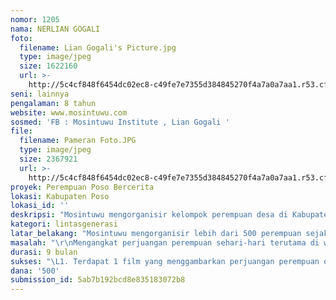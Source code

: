```yaml
---
nomor: 1205
nama: NERLIAN GOGALI
foto:
  filename: Lian Gogali's Picture.jpg
  type: image/jpeg
  size: 1622160
  url: >-
    http://5c4cf848f6454dc02ec8-c49fe7e7355d384845270f4a7a0a7aa1.r53.cf2.rackcdn.com/48643de8-a567-4697-b6a6-5ca04c4f83e3/Lian%20Gogali's%20Picture.jpg
seni: lainnya
pengalaman: 8 tahun
website: www.mosintuwu.com
sosmed: 'FB : Mosintuwu Institute , Lian Gogali '
file:
  filename: Pameran Foto.JPG
  type: image/jpeg
  size: 2367921
  url: >-
    http://5c4cf848f6454dc02ec8-c49fe7e7355d384845270f4a7a0a7aa1.r53.cf2.rackcdn.com/866fe133-3044-4d78-9c94-42ab1399891c/Pameran%20Foto.JPG
proyek: Perempuan Poso Bercerita
lokasi: Kabupaten Poso
lokasi_id: ''
deskripsi: "Mosintuwu mengorganisir kelompok perempuan desa di Kabupaten Poso  berkolaborasi dengan filmaker ( Ima Puspita Sari) dan fotografer perempuan (Fitri, Kampung Halaman). Filmaker dan fotografer mengajarkan perempuan muda di Poso untuk menggambarkan pengalaman dan pengetahuan orang tua perempuantentang bagaimana perjuangan mereka setiap hari menghadapi isu sosial, ekonomi, budaya dan politik melalui film dan foto . \r\n\r\nPara perempuan muda di Poso akan mengubah pengalaman, pengetahuan orangtua perempuan menjadi ide cerita untuk film pendek dokumenter dan foto bercerita yang dibuat secara kolaboratif dengan filmmaker perempuan dari luar komunitas mereka. Peran filmmaker dan fotografer adalah sebagai teman diskusi dan mentor teknis. Kamera akan berada di tangan para perempuan muda secara bergantian, merekam dialog-dialog dan interaksi yang hangat dan dekat diantara para perempuan orang tua, keluarga dan masyarakat sekitar sehingga penonton seolah-seolah merasa menjadi bagian dari mereka. Pada saat para perempuan muda belajar teknis foto dan film, disaat yang bersamaan mereka belajar mendengarkan pengalaman dan pengetahuan perempuan orang tua tentang isu sosial, ekonomi, budaya dan politik.\r\n\r\nHasil film dan foto bercerita akan diputar, dipamerkan dalam Kongres Perempuan di Poso dan di beberapa pulau di Indonesia ( Ambon, Kupang, Bali, Papua ) yang akan menginspirasi dan menguatkan antar perempuan dan dengan perempuan muda, serta mempengaruhi cara orang membicarakan Kabupaten Poso."
kategori: lintasgenerasi
latar_belakang: "Mosintuwu mengorganisir lebih dari 500 perempuan sejak 2010. Lebih dari 200 perempuan yang diorganisir menjadi pemimpin komunitas di bidang ekonomi, isu sosial, kebudayaan. Namun, cerita tentang Kabupaten Poso, masih dikenal sebagai daerah konflik. Sejarah para perempuan yang bekerja, berjuang setiap hari membangun perdamaian dan memastikan keadilan  masih tidak menjadi sebuah sejarah tentang Poso. Padahal, ada banyak cerita dari para perempuan di Poso yang harusnya menjadi sejarah yang bisa mempengaruhi arah dan pembicaraan tentang Poso atau tentang pembangunan perdamaian yang berkeadilan.\r\n\r\nBulan April 2017, Mosintuwu membuat pameran 100 foto perempuan sejak tanggal 21 Maret sampai 22 Desember 2017, mengambil momentum hari Kartini dan hari Gerakan Perempuan. Pameran ini mempengaruhi kelompok perempuan untuk memiliki kepercayaan diri atas aktivitas mereka, dan mengangkat narasi perempuan Poso ke publik di Kabupaten Poso. Namun, dibutuhkan upaya terus menerus untuk mengangkat narasi perempuan menjadi sejarah yang mempengaruhi.\r\n\r\nFilm dan foto menjadi pilihan utama untuk mengangkat narasi perempuan Poso agar menjadi sejarah Poso , karena visual lebih mudah  mempengaruhi publik baik di Kabupaten Poso maupun di luar, dan lintas generasi.    Lian, pendiri Institut Mosintuwu mengenal Ima, filmaker perempuan muda sejak 2016. Sejak pertama bertemu, keduanya merencanakan kolaborasi bersama untuk mengangkat cerita perempuan di Poso menjadi catatan sejarah melalui film. \r\n"
masalah: "\r\nMengangkat perjuangan perempuan sehari-hari terutama di wilayah paska konflik membutuhkan medium yang tepat untuk mampu mempengaruhi penulisan sejarah. Apalagi untuk mempengaruhi lintas generasi untuk memahami apa yang sedang diperjuangkan dan mau meneruskannya. Film dan foto adalah media yang mampu menjangkau lintas generasi sekaligus mencatatkan sejarah secara kreatif.\r\n\r\nSebagian besar perempuan muda di Poso menggunakan foto dan film hanya sebagai bagian dari eksistensi diri. Menggunakan kebiasaan membuat foto diri untuk sesuatu yang merekam perjuangan perempuan orang tua di Poso  dan foto adalah hal yang baru. Maka untuk memastikan agar film dan foto dapat menjadi milik para perempuan di Poso, dan memastikan bahwa keberlanjutan sejarah oleh para perempuan di Poso maka perlu proses belajar teknis dan konsep film dan foto yang memiliki konsep kuat. \r\n\r\nPersoalan perempuan di hampir seluruh pulau di Indonesia sama dalam konteks yang berbeda, demikian juga perjuangan para perempuan. Namun akses untuk saling belajar, menginspirasi dan menguatkan terbatas. Memulai pembuatan film dan foto oleh perempuan muda tentang perempuan orang tua yang diputar / dipamerkan di beberapa pulau akan menjadi salah satu cara menghubungkan kekuatan perempuan."
durasi: 9 bulan
sukses: "\L1. Terdapat 1 film yang menggambarkan perjuangan perempuan orang tua Poso menghadapi isu ekonomi, sosial, budaya yang dikerjakan oleh perempuan muda di Poso\r\n2. Terdapat lebih dari 10 foto bercerita tentang perjuangan perempuan orang tua Poso menghadapi isu ekonomi, sosial, budaya yang dikerjakan oleh perempuan muda di Poso\r\n3. Terdapat proses belajar antara perempuan muda dan perempuan orang tua tentang sejarah perempuan Poso\r\n4. Perempuan muda di Poso terinspirasi meneruskan perjuangan perempuan orang tua di Poso menghadapi isu ekonomi, sosial, budaya\r\n5. Perempuan orang tua membangun kepercayaan diri untuk memimpin komunitas dengan dukungan dari perempuan muda\r\n6. Terdapat distribusi film / foto dalam di pameran / foto di pulau-pulau lain di Indonesia ( Ambon, Kupang, Bali, Papua) sehingga mengembangkan bentuk yang sama dalam konteks yang berbeda di beberapa pulau , serta saling menguatkan \r\n7. Ruang saling belajar dan saling menginspirasi antar perempuan dari Poso dan berbagai pulau lainnya, yang berdampak pada membangun kekuatan bersama perempuan"
dana: '500'
submission_id: 5ab7b192bcd8e835183072b8
---
```

